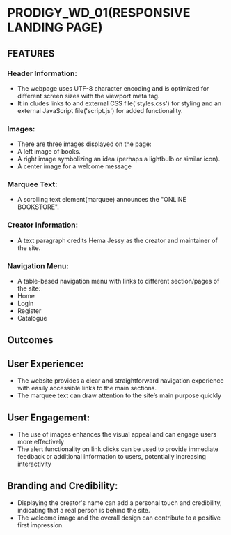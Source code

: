 # PRODIGY_WD_01(RESPONSIVE LANDING PAGE)

## FEATURES
### Header Information:
* The webpage uses UTF-8 character encoding and is optimized for different screen sizes with the viewport meta tag.
* It in cludes links to and external CSS file('styles.css') for styling and an external JavaScript file('script.js') for added functionality.
### Images:
  * There are three images displayed on the page:
  * A left image of books.
  * A right image symbolizing an idea (perhaps a lightbulb or similar icon).
  * A center image for a welcome message
### Marquee Text:
* A scrolling text element(marquee) announces the "ONLINE BOOKSTORE".
### Creator Information:
* A text paragraph credits Hema Jessy as the creator and maintainer of the site.
### Navigation Menu:
* A table-based navigation menu with links to different section/pages of the site:
* Home
* Login
* Register
* Catalogue
## Outcomes
## User Experience:
* The website provides a clear and straightforward navigation experience with easily accessible links to the main sections.
* The marquee text can draw attention to the site’s main purpose quickly
## User Engagement:
* The use of images enhances the visual appeal and can engage users more effectively
* The alert functionality on link clicks can be used to provide immediate feedback or additional information to users, potentially increasing interactivity
## Branding and Credibility:
* Displaying the creator's name can add a personal touch and credibility, indicating that a real person is behind the site.
* The welcome image and the overall design can contribute to a positive first impression.

  
  
